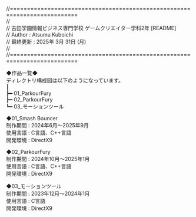 //==========================================================================  
//  
// 吉田学園情報ビジネス専門学校 ゲームクリエイター学科2年 [README]  
// Author : Atsumu Kuboichi  
// 最終更新 : 2025年 3月 31日 (月)  
//  
//==========================================================================  
  
◆作品一覧◆  
ディレクトリ構成図は以下のようになっています。  
┃  
┣━ 01_ParkourFury  
┣━ 02_ParkourFury  
┗━ 03_モーションツール  
  
◆01_Smash Bouncer  
制作期間 : 2024年6月～2025年9月  
使用言語 : C言語、C++言語  
開発環境 : DirectX9  
  
◆02_ParkourFury  
制作期間 : 2024年10月～2025年1月  
使用言語 : C言語、C++言語  
開発環境 : DirectX9  
  
◆03_モーションツール  
制作期間 : 2023年12月～2024年1月  
使用言語 : C言語  
開発環境 : DirectX9  
